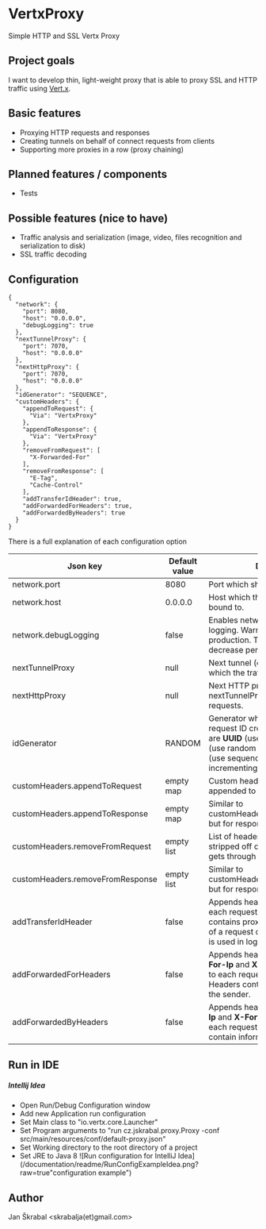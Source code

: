 # VertxProxy
Simple HTTP and SSL Vertx Proxy

## Project goals
I want to develop thin, light-weight proxy that is able to proxy SSL and HTTP traffic using [Vert.x](http://vertx.io/).

## Basic features
- Proxying HTTP requests and responses
- Creating tunnels on behalf of connect requests from clients
- Supporting more proxies in a row (proxy chaining)

## Planned features / components 
- Tests

## Possible features (nice to have)
- Traffic analysis and serialization (image, video, files recognition and serialization to disk)
- SSL traffic decoding

## Configuration
```
{
  "network": {
    "port": 8080,
    "host": "0.0.0.0",
    "debugLogging": true
  },
  "nextTunnelProxy": {
    "port": 7070,
    "host": "0.0.0.0"
  },
  "nextHttpProxy": {
    "port": 7070,
    "host": "0.0.0.0"
  },
  "idGenerator": "SEQUENCE",
  "customHeaders": {
    "appendToRequest": {
      "Via": "VertxProxy"
    },
    "appendToResponse": {
      "Via": "VertxProxy"
    },
    "removeFromRequest": [
      "X-Forwarded-For"
    ],
    "removeFromResponse": [
      "E-Tag",
      "Cache-Control"
    ],
    "addTransferIdHeader": true,
    "addForwardedForHeaders": true,
    "addForwardedByHeaders": true
  }
}
```
There is a full explanation of each configuration option

|Json key|Default value|Description|
|---|---|---|
|network.port|8080|Port which should be proxied.|
|network.host|0.0.0.0|Host which the proxy should be bound to.|
|network.debugLogging|false|Enables network layer debug logging. Warning: do not use in production. This may significantly decrease performance.|
|nextTunnelProxy|null|Next tunnel (e. g. SSL) proxy to which the traffic should be proxied.|
|nextHttpProxy|null|Next HTTP proxy, similar to nextTunnelProxy but for HTTP requests.|
|idGenerator|RANDOM|Generator which should be used for request ID creation. Possible values are **UUID** (use UUIDs), **RANDOM** (use random strings) of **SEQUENCE** (use sequence starting from 1 and incrementing by 1 for each ID).|
|customHeaders.appendToRequest|empty map|Custom headers that should be appended to each request.|
|customHeaders.appendToResponse|empty map|Similar to customHeaders.appendToRequest but for responses.|
|customHeaders.removeFromRequest|empty list|List of headers that should be stripped off of each request that gets through the proxy.|
|customHeaders.removeFromResponse|empty list|Similar to customHeaders.removeFromRequest but for responses.|
|addTransferIdHeader|false|Appends header **X-Transfer-Id** to each request and response. Header contains proxy generated identifier of a request or tunnel. The same ID is used in log messages.|
|addForwardedForHeaders|false|Appends header **X-Forwarded-For-Ip** and **X-Forwarded-For-Port** to each request and response. Headers contain information about the sender.|
|addForwardedByHeaders|false|Appends header **X-Forwarded-By-Ip** and **X-Forwarded-By-Port** to each request and response. Headers contain information about proxy.|

## Run in IDE
##### Intellij Idea
- Open Run/Debug Configuration window
- Add new Application run configuration
- Set Main class to "io.vertx.core.Launcher"
- Set Program arguments to "run cz.jskrabal.proxy.Proxy -conf src/main/resources/conf/default-proxy.json"
- Set Working directory to the root directory of a project
- Set JRE to Java 8
![Run configuration for IntelliJ Idea](/documentation/readme/RunConfigExampleIdea.png?raw=true"configuration example")

## Author
Jan Škrabal <skrabalja(et)gmail.com>
